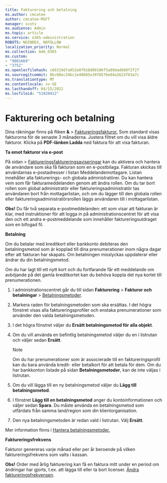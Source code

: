 ```yaml
---
title: Fakturering och betalning
ms.author: cmcatee
author: cmcatee-MSFT
manager: scotv
ms.audience: Admin
ms.topic: article
ms.service: o365-administration
ROBOTS: NOINDEX, NOFOLLOW
localization_priority: Normal
ms.collection: Adm_O365
ms.custom:
- "9001669"
- "3752"
ms.openlocfilehash: c60319d7a952e8f918d09106f5a89dad680f2f2f
ms.sourcegitcommit: 8bc60ec34bc1e40685e3976576e04a2623f63a7c
ms.translationtype: MT
ms.contentlocale: sv-SE
ms.lasthandoff: 04/15/2021
ms.locfileid: "51820412"
---
```

# <a name="billing-and-payment"></a>Fakturering och betalning

Dina räkningar finns på fliken **&**  >  [Faktureringsfakturor.](https://go.microsoft.com/fwlink/p/?linkid=848039)  Som standard visas fakturorna för de senaste 3 månaderna.  Justera filtret om du vill visa äldre fakturor.  Klicka på **PDF-länken Ladda** ned faktura för att visa fakturan.

**Ta emot fakturor via e-post**

På sidan  >  [Faktureringsfaktureringsaviseringar](https://go.microsoft.com/fwlink/p/?linkid=853212) kan du aktivera och hantera de användare som ska få fakturan som en  e-postbilaga. Fakturan skickas till användarnas e-postadresser i listan Meddelandemottagare. Listan innehåller alla fakturerings- och globala administratörer.  Du kan hantera vem som får fakturameddelanden genom att ändra rollen.  Om du tar bort rollen som global administratör eller faktureringsadministratör tas användaren bort från mottagarlistan, och om du lägger till den globala rollen eller faktureringsadministratörsrollen läggs användaren till i mottagarlistan.

**Obs!** Du får två separata e-postmeddelanden: ett som visar att fakturan är klar, med instruktioner för att logga in på administrationscentret för att visa den och ett andra e-postmeddelande som innehåller faktureringsutdraget som en bifogad fil.

**Betalning**

Om du betalar med kreditkort eller bankkonto debiteras den betalningsmetod som är kopplad till dina prenumerationer inom några dagar efter att fakturan har skapats. Om betalningen misslyckas uppdaterar eller ändrar du din betalningsmetod.

Om du har lagt till ett nytt kort och du fortfarande får ett meddelande om avböjande på det gamla kreditkortet kan du behöva koppla det nya kortet till prenumerationen.

1. I administrationscentret går du till sidan **Fakturering** > **Fakturor och betalningar** > [Betalningsmetoder](https://go.microsoft.com/fwlink/p/?linkid=2018806).

2. Markera raden för betalningsmetoden som ska ersättas. I det högra fönstret visas alla faktureringsprofiler och enstaka prenumerationer som använder den valda betalningsmetoden.

3. I det högra fönstret väljer du **Ersätt betalningsmetod för alla objekt**.

4. Om du vill använda en befintlig betalningsmetod väljer du en i listrutan och väljer sedan **Ersätt**.

    > [!NOTE]
    > Om du har prenumerationer som är associerade till en faktureringsprofil kan du bara använda kredit- eller betalkort för att betala för dem. Om du har bankkonton listade på sidan **Betalningsmetoder**, kan de inte väljas i listrutan.

5. Om du vill lägga till en ny betalningsmetod väljer du **Lägg till betalningsmetod**.

6. I fönstret **Lägg till en betalningsmetod** anger du kontoinformationen och väljer sedan **Spara**. Du måste använda en betalningsmetod som utfärdats från samma land/region som din klientorganisation.

7. Den nya betalningsmetoden är redan vald i listrutan. Välj **Ersätt**.

Mer information finns i [Hantera betalningsmetoder.](https://docs.microsoft.com/microsoft-365/commerce/billing-and-payments/manage-payment-methods)

**Faktureringsfrekvens**

Fakturor genereras varje månad eller per år beroende på vilken faktureringsfrekvens som valts i kassan.  

**Obs!** Order med årlig fakturering kan få en faktura mitt under en period om ändringar har gjorts, t.ex. att lägga till eller ta bort licenser. [Ändra faktureringsfrekvensen](https://docs.microsoft.com/microsoft-365/commerce/billing-and-payments/change-payment-frequency).
